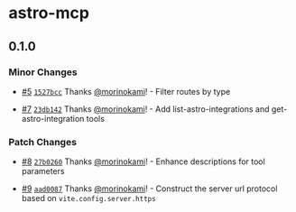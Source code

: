 # astro-mcp

## 0.1.0

### Minor Changes

- [#5](https://github.com/morinokami/astro-mcp/pull/5) [`1527bcc`](https://github.com/morinokami/astro-mcp/commit/1527bcce09bf43f94c2a75fb1d8302ebb7e93ac6) Thanks [@morinokami](https://github.com/morinokami)! - Filter routes by type

- [#7](https://github.com/morinokami/astro-mcp/pull/7) [`23db142`](https://github.com/morinokami/astro-mcp/commit/23db142df12182dca842c6ab9272e56a538c9def) Thanks [@morinokami](https://github.com/morinokami)! - Add list-astro-integrations and get-astro-integration tools

### Patch Changes

- [#8](https://github.com/morinokami/astro-mcp/pull/8) [`27b0260`](https://github.com/morinokami/astro-mcp/commit/27b02602bf598a760789d60b2abd7b077503d85b) Thanks [@morinokami](https://github.com/morinokami)! - Enhance descriptions for tool parameters

- [#9](https://github.com/morinokami/astro-mcp/pull/9) [`aad0087`](https://github.com/morinokami/astro-mcp/commit/aad00878ecec3da63b0221ab7b07d7d319b4a68f) Thanks [@morinokami](https://github.com/morinokami)! - Construct the server url protocol based on `vite.config.server.https`

